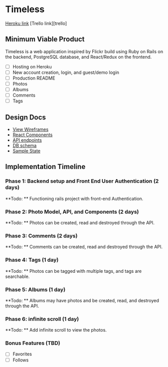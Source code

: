 # Timeless
[Heroku link][heroku]
[Trello link][trello]

[heroku]:
[trello]:

## Minimum Viable Product

Timeless is a web application inspired by Flickr build using Ruby on Rails on the backend, PostgreSQL database, and React/Redux on the frontend.

- [ ] Hosting on Heroku
- [ ] New account creation, login, and guest/demo login
- [ ] Production README
- [ ] Photos
- [ ] Albums
- [ ] Comments
- [ ] Tags

## Design Docs
* [View Wireframes][wireframes]
* [React Components][components]
* [API endpoints][api-endpoints]
* [DB schema][schema]
* [Sample State][sample-state]

[wireframes]: docs/wireframes
[components]: docs/component-hierarchy.md
[sample-state]: docs/sample-state.md
[api-endpoints]: docs/api-endpoints.md
[schema]: docs/schema.md

## Implementation Timeline

### Phase 1: Backend setup and Front End User Authentication (2 days)

**Todo: ** Functioning rails project with front-end Authentication.

### Phase 2: Photo Model, API, and Components (2 days)

**Todo: ** Photos can be created, read and destroyed through the API.

### Phase 3: Comments (2 days)

**Todo: ** Comments can be created, read and destroyed through the API.

### Phase 4: Tags (1 day)

**Todo: ** Photos can be tagged with multiple tags, and tags are searchable.

### Phase 5: Albums (1 day)

**Todo: ** Albums may have photos and be created, read, and destroyed through the API.

### Phase 6: infinite scroll (1 day)

**Todo: ** Add infinite scroll to view the photos.

### Bonus Features (TBD)
- [ ] Favorites
- [ ] Follows

